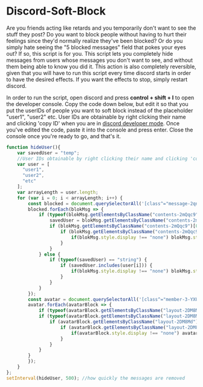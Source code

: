 # Discord-Soft-Block
Are you friends acting like retards and you temporarily don't want to see the stuff they post? Do you want to block people without having to hurt their feelings since they'd normally realize they've been blocked? Or do you simply hate seeing the "5 blocked messages" field that pokes your eyes out? If so, this script is for you.
This script lets you completely hide messages from users whose messages you don't want to see, and without them being able to know you did it. This action is also completely reversible, given that you will have to run this script every time discord starts in order to have the desired effects. If you want the effects to stop, simply restart discord.

In order to run the script, open discord and press **control + shift + I** to open the developer console. Copy the code down below, but edit it so that you put the userIDs of people you want to soft block instead of the placeholder "user1", "user2" etc. User IDs are obtainable by right clicking their name and clicking 'copy ID' when you are in [discord developer mode](https://discordia.me/en/developer-mode). Once you've edited the code, paste it into the console and press enter. Close the console once you're ready to go, and that's it.


```js
function hideUser(){
	var savedUser = "temp";	
	//User IDs obtainable by right clicking their name and clicking 'copy ID' when you are in discord developer mode
	var user = [
	  "user1",
	  "user2",
	  "etc"
	];
	var arrayLength = user.length;
	for (var i = 0; i < arrayLength; i++) {
		const blocked = document.querySelectorAll('[class^="message-2qnXI6 cozyMessage-3V1Y8y');
		blocked.forEach(blokMsg => {
			if (typeof(blokMsg.getElementsByClassName("contents-2mQqc9")[0].getElementsByClassName("avatar-1BDn8e clickable-1bVtEA")[0]) == "object") {
				savedUser = blokMsg.getElementsByClassName("contents-2mQqc9")[0].getElementsByClassName("avatar-1BDn8e clickable-1bVtEA")[0].src;
				if (blokMsg.getElementsByClassName("contents-2mQqc9")[0].getElementsByClassName("avatar-1BDn8e clickable-1bVtEA")[0].src.includes("avatars")) {
					if (blokMsg.getElementsByClassName("contents-2mQqc9")[0].getElementsByClassName("avatar-1BDn8e clickable-1bVtEA")[0].src.includes(user[i])) {
						if(blokMsg.style.display !== "none") blokMsg.style.display = "none"; // Hide the message
					}
				}
			} else {
				if (typeof(savedUser) == "string") { 
					if (savedUser.includes(user[i])) {
						if(blokMsg.style.display !== "none") blokMsg.style.display = "none"; // Hide the message
					}
				}
			}
		});	
		const avatar = document.querySelectorAll('[class^="member-3-YXUe container-2Pjhx- clickable-1JJAn8');
		avatar.forEach(avatarBlock => {
			if (typeof(avatarBlock.getElementsByClassName("layout-2DM8Md")[0].getElementsByClassName("avatar-3uk_u9")[0]) == "object") {
			if (typeof(avatarBlock.getElementsByClassName("layout-2DM8Md")[0].getElementsByClassName("avatar-3uk_u9")[0].firstElementChild.firstElementChild.firstElementChild.firstElementChild) == "object") {
				if (avatarBlock.getElementsByClassName("layout-2DM8Md")[0].getElementsByClassName("avatar-3uk_u9")[0].firstElementChild.firstElementChild.firstElementChild.firstElementChild.src.includes("avatars")) {
					if (avatarBlock.getElementsByClassName("layout-2DM8Md")[0].getElementsByClassName("avatar-3uk_u9")[0].firstElementChild.firstElementChild.firstElementChild.firstElementChild.src.includes(user[i])) {
						if(avatarBlock.style.display !== "none") avatarBlock.style.display = "none"; // Hide the avatar from the user list
					}
				}
			} 
		}
		});
	}
};
setInterval(hideUser, 500); //how quickly the messages are removed

```
